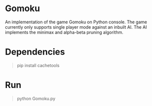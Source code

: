 # Gomoku
An implementation of the game Gomoku on Python console. The game currently only supports single player mode against an inbuilt AI. The AI implements the minimax and alpha-beta pruning algorithm.

# Dependencies
>pip install cachetools

# Run
>python Gomoku.py
